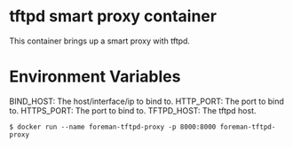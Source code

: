 # tftpd smart proxy container

This container brings up a smart proxy with tftpd.

# Environment Variables

BIND_HOST:  The host/interface/ip to bind to.
HTTP_PORT:  The port to bind to.
HTTPS_PORT: The port to bind to.
TFTPD_HOST: The tftpd host.

```
$ docker run --name foreman-tftpd-proxy -p 8000:8000 foreman-tftpd-proxy
```
